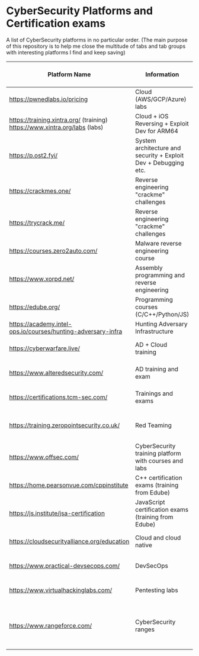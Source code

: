 # CyberSecurity Platforms and Certification exams

A list of CyberSecurity platforms in no particular order.
(The main purpose of this repository is to help me close the multitude of tabs and tab groups with interesting platforms I find and keep saving)

| Platform Name | Information | Type | Certification Exam | Certificate of Completion | 
| ------------- | ----------- | ---- | ------------------ | --------------------------- |
| https://pwnedlabs.io/pricing | Cloud (AWS/GCP/Azure) labs | Range | No | ? |
| https://training.xintra.org/ (training) https://www.xintra.org/labs (labs)| Cloud + iOS Reversing + Exploit Dev for ARM64 | Course training and labs| ? | Yes |
| https://p.ost2.fyi/ | System architecture and security + Exploit Dev + Debugging etc.| Course training | No | Yes |
| https://crackmes.one/ | Reverse engineering "crackme" challenges | Range | No | No |
| https://trycrack.me/ | Reverse engineering "crackme" challenges | Range | No | No |
| https://courses.zero2auto.com/ | Malware reverse engineering course | Course training | Yes | Yes |
| https://www.xorpd.net/ | Assembly programming and reverse engineering | Learning platform | No | No |
| https://edube.org/| Programming courses (C/C++/Python/JS)| Free courses | Yes | No |
| https://academy.intel-ops.io/courses/hunting-adversary-infra | Hunting Adversary Infrastructure | Training course | No | Yes |
| https://cyberwarfare.live/ | AD + Cloud training | Labs + Certificaiton Exams | Yes | ? |
| https://www.alteredsecurity.com/ | AD training and exam | Labs + Certification Exams | Yes | Yes |
| https://certifications.tcm-sec.com/ | Trainings and exams | Courses + Certification Exams | Yes | Yes |
| https://training.zeropointsecurity.co.uk/ | Red Teaming | Courses + Labs + Certification Exams | Yes | ? |
| https://www.offsec.com/ | CyberSecurity training platform with courses and labs | Course + Labs + Certificaiton Exams | Yes | ? |
| https://home.pearsonvue.com/cppinstitute | C++ certification exams (training from Edube) | Certification | Yes | No |
| https://js.institute/jsa-certification | JavaScript certification exams (training from Edube) | Certification | Yes | No |
| https://cloudsecurityalliance.org/education | Cloud and cloud native | Certification exams + training | Yes | No |
| https://www.practical-devsecops.com/ | DevSecOps | Certification exams + training | Yes | No |
| https://www.virtualhackinglabs.com/ | Pentesting labs | Labs + Certification Exam | Yes | ? |
| https://www.rangeforce.com/ | CyberSecurity ranges | Labs + Challenges | No | Yes (Badge for completing paths, mostly paid)|
